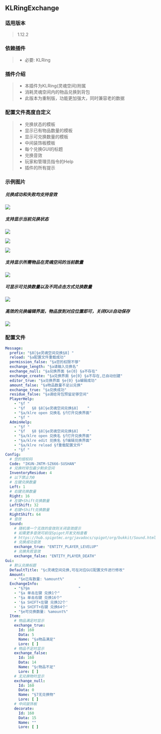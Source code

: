 ## KLRingExchange

### **适用版本**

> 1.12.2

### **依赖插件**

> - 必要: KLRing

### **插件介绍**

> - 本插件为KLRing(灵魂空间)附属
> - 消耗灵魂空间内的物品兑换到背包
> - 此版本为重制版，功能更加强大，同时兼容老的数据

### 配置文件高度自定义

> - 兑换状态的模板
> - 显示已有物品数量的模板
> - 显示可兑换数量的模板
> - 中间装饰板模板
> - 每个兑换GUI的标题
> - 兑换音效
> - 玩家和管理员指令的Help
> - 插件的所有提示

### 示例图片

##### 兑换成功和失败均支持音效

![](img/音效自定义.png)

##### 支持显示当前兑换状态

![](img/物品满足.png)

![](img/物品不足.png)

![](img/无兑换物.png)

##### 支持显示所需物品在灵魂空间的当前数量

![](img/兑换演示1.png)

##### 可显示可兑换数量以及不同点击方式兑换数量

![](img/兑换演示2.png)

##### 高效的兑换编辑界面，物品放到对应位置即可，关闭GUI自动保存

![](img/兑换演示3.png)

### **配置文件**

```yaml
Message:
  prefix: "§8[§e灵魂空间兑换§8] "
  reload: "§a配置文件重载成功"
  permission_false: "§a您的权限不够"
  exchange_length: "§a请输入兑换名"
  exchange_null: "§a兑换界面 §e{0} §a不存在"
  exchange_create: "§a兑换界面 §e{0} §a不存在,已自动创建"
  editor_true: "§a兑换界面 §e{0} §a编辑成功"
  amount_false: "§a物品数量不足以兑换"
  exchange_true: "§a兑换成功"
  residue_false: "§a请给背包预留足够空间"
  PlayerHelp:
    - "§f "
    - "§f   §8 §8[§e灵魂空间兑换§8]    "
    - "§a/klre open 兑换名 §f打开兑换界面"
    - "§f "
  AdminHelp:
    - "§f "
    - "§f   §8 §8[§e灵魂空间兑换§8]    "
    - "§a/klre open 兑换名 §f打开兑换界面"
    - "§a/klre edit 兑换名 §f编辑兑换界面"
    - "§a/klre reload §f重载配置文件"
    - "§f "
Config:
  # 您的授权码
  Code: "IKUN-JNTM-SZ666-SUSHAN"
  # 兑换时背包最少剩余空间
  InventoryResidue: 4
  # 以下禁止为0
  # 左键兑换数量
  Left: 1
  # 右键兑换数量
  Right: 16
  # 左键+Shift兑换数量
  LeftShift: 32
  # 右键+Shift兑换数量
  RightShift: 64
  # 音效
  Sound:
    # 随机填一个无效的音效则关闭音效提示
    # 如需更多音效可前往Spigot开发文档查看
    # https://hub.spigotmc.org/javadocs/spigot/org/bukkit/Sound.html
    # 兑换成功音效
    exchange_true: "ENTITY_PLAYER_LEVELUP"
    # 兑换失败音效
    exchange_false: "ENTITY_PLAYER_DEATH"
Gui:
  # 默认兑换标题
  DefaultTitle: "§c灵魂空间兑换,可在对应GUI配置文件进行修改"
  Amount:
    - "§e已有数量: %amount%"
  ExchangeInfo:
    - "§7§m                      "
    - "§a 单击左键 兑换1个"
    - "§a 单击右键 兑换16个"
    - '§a SHIFT+左键 兑换32个'
    - '§a SHIFT+右键 兑换64个'
    - "§e可兑换数量: %amount%"
  Item:
    # 物品满足时显示
    exchange_true:
      Id: 160
      Data: 5
      Name: "§a物品满足"
      Lore: [ ]
    # 物品不足时显示
    exchange_false:
      Id: 160
      Data: 14
      Name: "§c物品不足"
      Lore: [ ]
    # 无兑换物时显示
    exchange_null:
      Id: 160
      Data: 0
      Name: "§7无兑换物"
      Lore: [ ]
    # 中间装饰板
    decorate:
      Id: 160
      Data: 15
      Name: ""
      Lore: [ ]
```